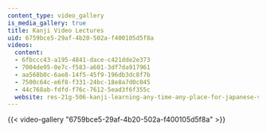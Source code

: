 ```yaml
---
content_type: video_gallery
is_media_gallery: true
title: Kanji Video Lectures
uid: 6759bce5-29af-4b20-502a-f400105d5f8a
videos:
  content:
  - 6fbccc43-a195-4841-dace-c421dde2e373
  - 7004de95-0e7c-f583-a601-3df7da917961
  - aa568b0c-6ae8-14f5-45f9-196db3dc8f7b
  - 7500c64c-e6f8-f331-24bc-18e8a7d0c045
  - 44c768ab-fdfd-f76c-7612-5ead3f6f355c
  website: res-21g-506-kanji-learning-any-time-any-place-for-japanese-vi-spring-2021
---
```



{{< video-gallery "6759bce5-29af-4b20-502a-f400105d5f8a" >}}

